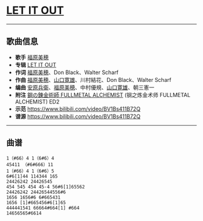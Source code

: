 # [LET IT OUT](https://bgm.tv/ep/38800)

---

## 歌曲信息

- **歌手** [福原美穂](https://bgm.tv/person/14363)
- **专辑** [LET IT OUT](https://bgm.tv/subject/6252)
- **作词** [福原美穂](https://bgm.tv/person/14363)、Don Black、Walter Scharf
- **作曲** [福原美穂](https://bgm.tv/person/14363)、[山口寛雄](https://bgm.tv/person/14937)、川村結花、Don Black、Walter Scharf
- **编曲** [安原兵衛](https://bgm.tv/person/14936)、[福原美穂](https://bgm.tv/person/14363)、中村優規、[山口寛雄](https://bgm.tv/person/14937)、朝三憲一
- **附注** [鋼の錬金術師 FULLMETAL ALCHEMIST](https://bgm.tv/subject/1428) (钢之炼金术师 FULLMETAL ALCHEMIST) ED2
- **示范** https://www.bilibili.com/video/BV1Bs411B72Q
- **谱源** https://www.bilibili.com/video/BV1Bs411B72Q

---

## 曲谱

```
1（#66）4 1（6#6）4
45411 （#6#666）11
1（#66）4 1（6#6）5
6#6[1]44 114344 165
24426242 24426545
454 545 454 45-4 56#6[1]65562
24426242 24426544556#6
1656 1656#6 6#665431
1656 [1]#665456#6[1]65
444441541 66664#664[1] #664
14656565#6614
```

